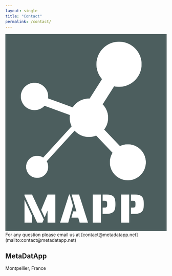 ```yaml
---
layout: single
title: "Contact"
permalink: /contact/
---
```

<img src="assets/images/MAPP-Logo-color.png" alt="MAPP logo" />
For any question please email us at [contact@metadatapp.net](mailto:contact@metadatapp.net)

## MetaDatApp
Montpellier, France 
